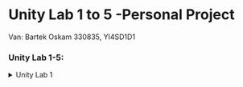 # Unity Lab 1 to 5 -Personal Project

Van: Bartek Oskam
330835, YI4SD1D1

### Unity Lab 1-5:
<details>
    <summary>Unity Lab 1</summary>
    
    ![Unity Lab 1 Image](https://connect-prd-cdn.unity.com/20190522/learn/images/60494529-4835-4a56-8c7c-ed4cddc48550_Screen_Shot_2019_05_22_at_2.25.40_PM.png)
    [Unity Lab 1](https://learn.unity.com/tutorial/lab-1-personal-project-plan/?courseId=5cf96c41edbc2a2ca6e8810f&projectId=5caccdfbedbc2a3cef0efe63&tab=materials&uv=2018.4#)
</details>